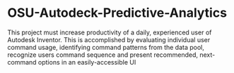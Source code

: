 # OSU-Autodeck-Predictive-Analytics
This project must increase productivity of a daily, experienced user of Autodesk Inventor. This is accomplished by evaluating individual user command usage, identifying command patterns from the data pool, recognize users command sequence and present recommended, next-command options in an easily-accessible UI
